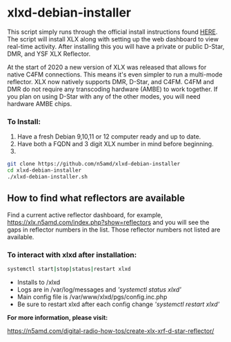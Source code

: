 # xlxd-debian-installer
This script simply runs through the official install instructions found [HERE](https://github.com/LX3JL/xlxd). The script will install XLX along with setting up the web dashboard to view real-time activity. After installing this you will have a private or public D-Star, DMR, and YSF XLX Reflector.

At the start of 2020 a new version of XLX was released that allows for native C4FM connections. This means it's even simpler to run a multi-mode reflector. XLX now natively supports DMR, D-Star, and C4FM. C4FM and DMR do not require any transcoding hardware (AMBE) to work together. If you plan on using D-Star with any of the other modes, you will need hardware AMBE chips.


### To Install:
1. Have a fresh Debian 9,10,11 or 12 computer ready and up to date.
2. Have both a FQDN and 3 digit XLX number in mind before beginning.
3. 
```sh
git clone https://github.com/n5amd/xlxd-debian-installer
cd xlxd-debian-installer
./xlxd-debian-installer.sh
```
## How to find what reflectors are available
Find a current active reflector dashboard, for example, https://xlx.n5amd.com/index.php?show=reflectors and you will see the gaps in reflector numbers in the list. Those reflector numbers not listed are available. 

### To interact with xlxd after installation:
```sh
systemctl start|stop|status|restart xlxd
```
 - Installs to /xlxd
 - Logs are in /var/log/messages and *'systemctl status xlxd'*
 - Main config file is /var/www/xlxd/pgs/config.inc.php
 - Be sure to restart xlxd after each config change *'systemctl restart xlxd'*

**For more information, please visit:**

https://n5amd.com/digital-radio-how-tos/create-xlx-xrf-d-star-reflector/
